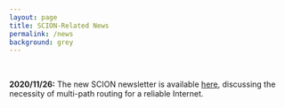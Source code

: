 ```yaml
---
layout: page
title: SCION-Related News
permalink: /news
background: grey
---
```

<br>

**2020/11/26:** The new SCION newsletter is available [here](https://www.scion-architecture.net/newsletter/nl10.pdf), discussing the necessity of multi-path routing for a reliable Internet.